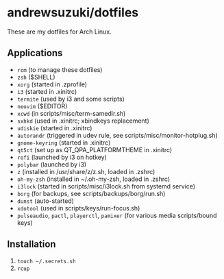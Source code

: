 # andrewsuzuki/dotfiles

These are my dotfiles for Arch Linux.

## Applications

* `rcm` (to manage these dotfiles)
* `zsh` ($SHELL)
* `xorg` (started in .zprofile)
* `i3` (started in .xinitrc)
* `termite` (used by i3 and some scripts)
* `neovim` ($EDITOR)
* `xcwd` (in scripts/misc/term-samedir.sh)
* `sxhkd` (used in .xinitrc; xbindkeys replacement)
* `udiskie` (started in .xinitrc)
* `autorandr` (triggered in udev rule, see scripts/misc/monitor-hotplug.sh)
* `gnome-keyring` (started in .xinitrc)
* `qt5ct` (set up as QT_QPA_PLATFORMTHEME in .xinitrc)
* `rofi` (launched by i3 on hotkey)
* `polybar` (launched by i3)
* `z` (installed in /usr/share/z/z.sh, loaded in .zshrc)
* `oh-my-zsh` (installed in ~/.oh-my-zsh, loaded in .zshrc)
* `i3lock` (started in scripts/misc/i3lock.sh from systemd service)
* `borg` (for backups, see scripts/backups/borg/run.sh)
* `dunst` (auto-started)
* `xdotool` (used in scripts/keys/run-focus.sh)
* `pulseaudio`, `pactl`, `playerctl`, `pamixer` (for various media scripts/bound keys)

## Installation

1. `touch ~/.secrets.sh`
2. `rcup`
